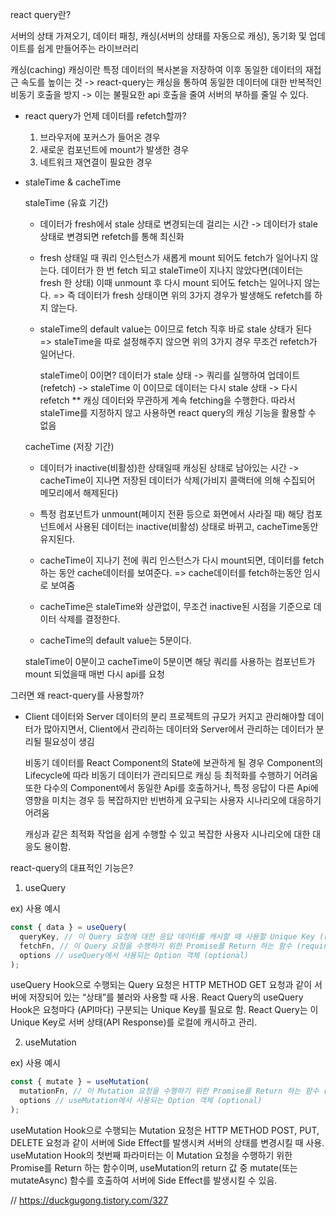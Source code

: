 react query란?

서버의 상태 가져오기, 데이터 패칭, 캐싱(서버의 상태를 자동으로 캐싱), 동기화 및 업데이트를 쉽게 만들어주는 라이브러리

캐싱(caching)
캐싱이란 특정 데이터의 복사본을 저장하여 이후 동일한 데이터의 재접근 속도를 높이는 것
-> react-query는 캐싱을 통하여 동일한 데이터에 대한 반복적인 비동기 호출을 방지 -> 이는 불필요한 api 호출을 줄여 서버의 부하를 줄일 수 있다.

- react query가 언제 데이터를 refetch할까?

  1. 브라우저에 포커스가 들어온 경우
  2. 새로운 컴포넌트에 mount가 발생한 경우
  3. 네트워크 재연결이 필요한 경우

- staleTime & cacheTime

  staleTime (유효 기간)

  - 데이터가 fresh에서 stale 상태로 변경되는데 걸리는 시간 -> 데이터가 stale 상태로 변경되면 refetch를 통해 최신화

  - fresh 상태일 때 쿼리 인스턴스가 새롭게 mount 되어도 fetch가 일어나지 않는다.
    데이터가 한 번 fetch 되고 staleTime이 지나지 않았다면(데이터는 fresh 한 상태) 이때 unmount 후 다시 mount 되어도 fetch는 일어나지 않는다.
    => 즉 데이터가 fresh 상태이면 위의 3가지 경우가 발생해도 refetch를 하지 않는다.

  - staleTime의 default value는 0이므로 fetch 직후 바로 stale 상태가 된다
    => staleTime을 따로 설정해주지 않으면 위의 3가지 경우 무조건 refetch가 일어난다.

    staleTime이 0이면?
    데이터가 stale 상태 -> 쿼리를 실행하여 업데이트(refetch) -> staleTime 이 0이므로 데이터는 다시 stale 상태 -> 다시 refetch
    \*\* 캐싱 데이터와 무관하게 계속 fetching을 수행한다. 따라서 staleTime를 지정하지 않고 사용하면 react query의 캐싱 기능을 활용할 수 없음

  cacheTime (저장 기간)

  - 데이터가 inactive(비활성)한 상태일때 캐싱된 상태로 남아있는 시간 -> cacheTime이 지나면 저장된 데이터가 삭제(가비지 콜랙터에 의해 수집되어 메모리에서 해제된다)

  - 특정 컴포넌트가 unmount(페이지 전환 등으로 화면에서 사라질 때) 해당 컴포넌트에서 사용된 데이터는 inactive(비활성) 상태로 바뀌고, cacheTime동안 유지된다.

  - cacheTime이 지나기 전에 쿼리 인스턴스가 다시 mount되면, 데이터를 fetch하는 동안 cache데이터를 보여준다.
    => cache데이터를 fetch하는동안 임시로 보여줌

  - cacheTime은 staleTime와 상관없이, 무조건 inactive된 시점을 기준으로 데이터 삭제를 결정한다.

  - cacheTime의 default value는 5분이다.

  staleTime이 0분이고 cacheTime이 5분이면 해당 쿼리를 사용하는 컴포넌트가 mount 되었을때 매번 다시 api를 요청

그러면 왜 react-query를 사용할까?

- Client 데이터와 Server 데이터의 분리
  프로젝트의 규모가 커지고 관리해야할 데이터가 많아지면서, Client에서 관리하는 데이터와 Server에서 관리하는 데이터가 분리될 필요성이 생김

  비동기 데이터를 React Component의 State에 보관하게 될 경우 Component의 Lifecycle에 따라 비동기 데이터가 관리되므로 캐싱 등 최적화를 수행하기 어려움
  또한 다수의 Component에서 동일한 Api를 호출하거나, 특정 응답이 다른 Api에 영향을 미치는 경우 등 복잡하지만 빈번하게 요구되는 사용자 시나리오에 대응하기 어려움

  캐싱과 같은 최적화 작업을 쉽게 수행할 수 있고 복잡한 사용자 시나리오에 대한 대응도 용이함.

react-query의 대표적인 기능은?

1. useQuery

ex) 사용 예시

```javascript
const { data } = useQuery(
  queryKey, // 이 Query 요청에 대한 응답 데이터를 캐시할 때 사용할 Unique Key (required)
  fetchFn, // 이 Query 요청을 수행하기 위한 Promise를 Return 하는 함수 (required)
  options // useQuery에서 사용되는 Option 객체 (optional)
);
```

useQuery Hook으로 수행되는 Query 요청은 HTTP METHOD GET 요청과 같이 서버에 저장되어 있는 “상태”를 불러와 사용할 때 사용.
React Query의 useQuery Hook은 요청마다 (API마다) 구분되는 Unique Key를 필요로 함. React Query는 이 Unique Key로 서버 상태(API Response)를
로컬에 캐시하고 관리.

2. useMutation

ex) 사용 예시

```javascript
const { mutate } = useMutation(
  mutationFn, // 이 Mutation 요청을 수행하기 위한 Promise를 Return 하는 함수 (required)
  options // useMutation에서 사용되는 Option 객체 (optional)
);
```

useMutation Hook으로 수행되는 Mutation 요청은 HTTP METHOD POST, PUT, DELETE 요청과 같이 서버에 Side Effect를 발생시켜 서버의 상태를 변경시킬 때 사용. useMutation Hook의 첫번째 파라미터는 이 Mutation 요청을 수행하기 위한 Promise를 Return 하는 함수이며, useMutation의 return 값 중 mutate(또는 mutateAsync) 함수를 호출하여 서버에 Side Effect를 발생시킬 수 있음.

// https://duckgugong.tistory.com/327
